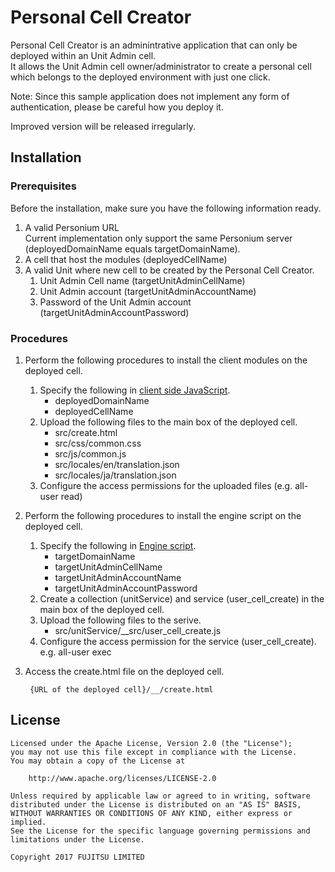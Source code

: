 # Personal Cell Creator  
Personal Cell Creator is an adminintrative application that can only be deployed within an Unit Admin cell.  
It allows the Unit Admin cell owner/administrator to create a personal cell which belongs to the deployed environment with just one click.  

Note: Since this sample application does not implement any form of authentication, please be careful how you deploy it.  

Improved version will be released irregularly. 

## Installation    

### Prerequisites  
Before the installation, make sure you have the following information ready.  

1. A valid Personium URL   
Current implementation only support the same Personium server (deployedDomainName equals targetDomainName).    
1. A cell that host the modules (deployedCellName)  
1. A valid Unit where new cell to be created by the Personal Cell Creator.  
    1. Unit Admin Cell name (targetUnitAdminCellName)   
    1. Unit Admin account (targetUnitAdminAccountName)  
    1. Password of the Unit Admin account (targetUnitAdminAccountPassword)  

### Procedures  
1. Perform the following procedures to install the client modules on the deployed cell.  
    1. Specify the following in [client side JavaScript](./src/js/common.js).  
        - deployedDomainName  
        - deployedCellName  
    1. Upload the following files to the main box of the deployed cell.  
        - src/create.html  
        - src/css/common.css  
        - src/js/common.js  
        - src/locales/en/translation.json  
        - src/locales/ja/translation.json  
    1. Configure the access permissions for the uploaded files (e.g. all-user read)  
1. Perform the following procedures to install the engine script on the deployed cell.  
    1. Specify the following in [Engine script](./src/unitService/__src/user_cell_create.js).  
        - targetDomainName  
        - targetUnitAdminCellName  
        - targetUnitAdminAccountName  
        - targetUnitAdminAccountPassword  
    1. Create a collection (unitService) and service (user_cell_create) in the main box of the deployed cell.
    1. Upload the following files to the serive.  
        - src/unitService/__src/user_cell_create.js  
    1. Configure the access permission for the service (user_cell_create).  
    e.g. all-user exec  
1. Access the create.html file on the deployed cell.  

        {URL of the deployed cell}/__/create.html

## License

    Licensed under the Apache License, Version 2.0 (the "License");
    you may not use this file except in compliance with the License.
    You may obtain a copy of the License at

        http://www.apache.org/licenses/LICENSE-2.0

    Unless required by applicable law or agreed to in writing, software
    distributed under the License is distributed on an "AS IS" BASIS,
    WITHOUT WARRANTIES OR CONDITIONS OF ANY KIND, either express or implied.
    See the License for the specific language governing permissions and
    limitations under the License.

    Copyright 2017 FUJITSU LIMITED
